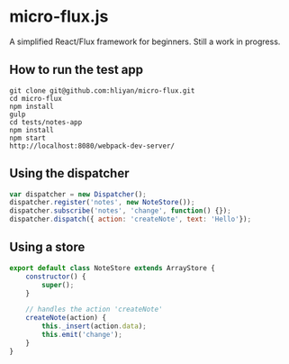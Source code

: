 # micro-flux.js

A simplified React/Flux framework for beginners. Still a work in progress.

## How to run the test app

```
git clone git@github.com:hliyan/micro-flux.git
cd micro-flux
npm install
gulp
cd tests/notes-app
npm install
npm start
http://localhost:8080/webpack-dev-server/
```

## Using the dispatcher

```javascript
var dispatcher = new Dispatcher();
dispatcher.register('notes', new NoteStore());
dispatcher.subscribe('notes', 'change', function() {});
dispatcher.dispatch({ action: 'createNote', text: 'Hello'});
```

## Using a store

```javascript
export default class NoteStore extends ArrayStore {
    constructor() {
        super();
    }

    // handles the action 'createNote'
    createNote(action) {
        this._insert(action.data);
        this.emit('change');
    }
}
```